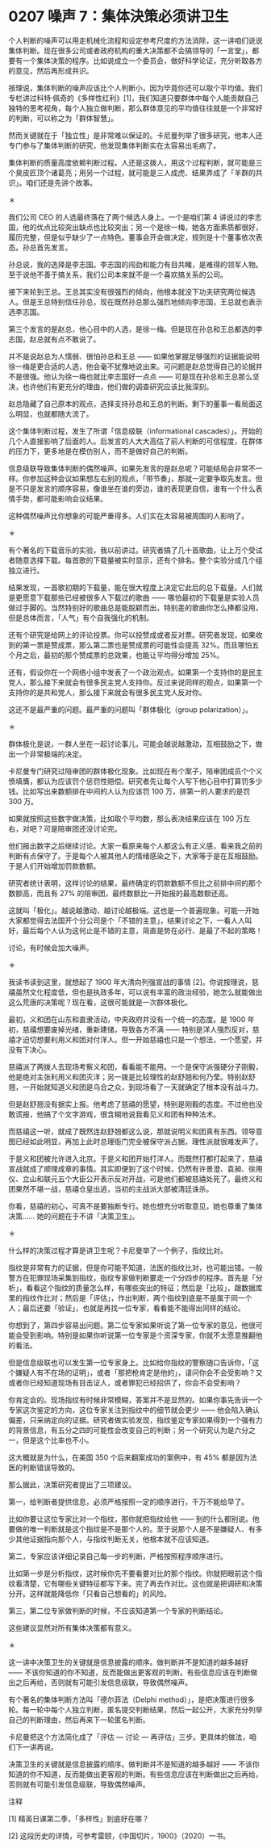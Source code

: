 # 0207 噪声 7：集体決策必须讲卫生

个人判断的噪声可以用走机械化流程和设定参考尺度的方法消除，这一讲咱们说说集体判断。现在很多公司或者政府机构的重大决策都不会搞领导的「一言堂」，都要有一个集体决策的程序。比如说成立一个委员会，做好科学论证，充分听取各方的意见，然后再形成共识。

按理说，集体判断的噪声应该比个人判断小，因为毕竟你还可以取个平均值。我们专栏讲过科特·佩奇的《多样性红利》[1]，我们知道只要群体中每个人能贡献自己独特的思考视角，每个人独立做判断，那么群体意见的平均值往往就是一个非常好的判断，可以称之为「群体智慧」。

然而关键就在于「独立性」是非常难以保证的。卡尼曼列举了很多研究，他本人还专门参与了集体判断的研究，他发现集体判断实在太容易出毛病了。

集体判断的质量高度依赖判断过程。人还是这拨人，用这个过程判断，就可能是三个臭皮匠顶个诸葛亮；用另一个过程，就可能是三人成虎、结果弄成了「羊群的共识」。咱们还是先讲个故事。

＊

我们公司 CEO 的人选最终落在了两个候选人身上。一个是咱们第 4 讲说过的李志国，他的优点比较突出缺点也比较突出；另一个是徐一梅，她各方面素质都很好，履历完整，但是似乎缺少了一点特色。董事会开会做决定，规则是十个董事依次表态。孙总首先发言。

孙总说，我的选择是李志国。李志国的闯劲和能力有目共睹，是难得的领军人物。至于说他不善于搞关系，我们公司本来就不是一个喜欢搞关系的公司。

接下来轮到王总。王总其实没有很强烈的倾向，他根本就没下功夫研究两位候选人。但是王总特别信任孙总，现在既然孙总那么强烈地倾向李志国，王总就也表示选李志国。

第三个发言的是赵总，他心目中的人选，是徐一梅。但是现在孙总和王总都选的李志国，赵总就有点不敢说了。

并不是说赵总为人懦弱、很怕孙总和王总 —— 如果他掌握足够强烈的证据能说明徐一梅是更合适的人选，他会毫不犹豫地说出来。可问题是赵总觉得自己的论据并不是很强。他认为徐一梅也就比李志国好一点点 —— 可是现在孙总和王总那么坚决，也许他们有更充分的理由，他们做的调查研究应该比我深刻。

赵总隐藏了自己原本的观点，选择支持孙总和王总的判断。剩下的董事一看局面这么明显，也就都随大流了。

这个集体判断过程，发生了所谓「信息级联（informational cascades）」。开始的几个人直接影响了后面的人。后发言的人大大高估了前人判断的可信程度，在群体的压力下，更多地是在模仿别人，而不是做好自己的判断。

信息级联导致集体判断的偶然噪声。如果先发言的是赵总呢？可能结局会非常不一样。你参加这种会议如果想左右别的观点，「带节奏」，那就一定要争取先发言。但是不只是发言的顺序容易，像谁坐在谁的旁边，谁的表现更自信，谁有一个什么表情手势，都可能影响会议结果。

这种偶然噪声比你想象的可能严重得多。人们实在太容易被周围的人影响了。

＊

有个著名的下载音乐的实验，我以前讲过。研究者搞了几十首歌曲，让上万个受试者随意选择下载。每首歌的下载量被实时显示，还有个排名。整个实验分成几个组独立进行。

结果发现，一首歌初期的下载量，能在很大程度上决定它此后的总下载量。人们就是更愿意下载那些已经被很多人下载过的歌曲 —— 哪怕最初的下载量是实验人员做过手脚的。当然特别好的歌曲总是能脱颖而出，特别差的歌曲你怎么捧都没用，但是总体而言，「人气」有个自我强化的机制。

还有个研究是给网上的评论投票。你可以投赞成或者反对票。研究者发现，如果收到的第一票是赞成票，那么第二票也是赞成票的可能性会提高 32%。而且哪怕五个月之后，最初的那个赞成票的总效果，也能让平均得分增加 25%。

还有，假设你在一个网络小组中发表了一个政治观点。如果第一个支持你的是民主党人，那么接下来就会有很多民主党人支持你。反过来说同样的观点，如果第一个支持你的是共和党人，那么接下来就会有很多民主党人反对你。

这还不是最严重的问题。最严重的问题叫「群体极化（group polarization）」。

＊

群体极化是说，一群人坐在一起讨论事儿，可能会越说越激动，互相鼓励之下，做出一个非常极端的决定。

卡尼曼专门研究过陪审团的群体极化现象。比如现在有个案子，陪审团成员个个义愤填膺，都认为应该罚个惩罚性赔偿。研究者先让每个人写下他心目中打算罚多少钱。比如写出来数额排在中间的人认为应该罚 100 万，排第一的人要求的是罚 300 万。

如果就按照这些数字做决策，比如取个平均数，那么表决结果应该在 100 万左右，对吧？可是陪审团还没讨论完。

他们报出数字之后继续讨论。大家一看原来每个人都这么有正义感，看来我之前的判断有点保守了。于是每个人被其他人的情绪感染之下，大家等于是在互相鼓励。于是人们开始增加罚款数额。

研究者统计表明，这样讨论的结果，最终确定的罚款数额不但比之前排中间的那个数额高，而且有 27% 的陪审团，最终数额比一开始报的最高数额还高。

这就叫「极化」。越说越激动，越讨论越极端。这也是一个普遍现象。可能一开始大家都觉得去法国开个分公司是个「不错的主意」，结果讨论之下，一看人人叫好，最后每个人认为这何止是不错的主意，简直是势在必行、是最了不起的策略！

讨论，有时候会加大噪声。

＊

我读书读到这里，就想起了 1900 年大清向列强宣战的事情 [2]。你说按理说，慈禧虽然文化程度低，但也是执政多年，可以说有丰富的政治经验，她怎么就能做出这么荒唐的决策呢？现在看，这很可能就是一次群体极化。

最初，义和团在山东和直隶活动，中央政府并没有一个统一的态度。是 1900 年初，慈禧想要废掉光绪，重新建储，导致各方不满 —— 特别是洋人强烈反对，慈禧才迫切想要利用义和团对付洋人。但一开始慈禧也只是一个想法，一个愿望，并没有下决心。

慈禧派了两拨人去现场考察义和团，看看能不能用。一个是保守派强硬分子刚毅，他是绝对主张利用义和团灭洋；另一拨是比较理性的赵舒翘和何乃莹。特别赵舒翘，一开始就知道义和团是乌合之众，到现场看了一天就确定了根本没有战斗力。

但是赵舒翘没有据实上报。他考虑了慈禧的愿望，特别是刚毅的态度。不过他也没敢谎报，他搞了个文字游戏，很含糊地说我看见义和团有种种法术。

而慈禧这一听，就成了既然连赵舒翘都这么说，那就说明义和团真有东西。领导意图已经如此明显，再加上此时总理衙门完全被保守派占据，理性派就很难发声了。

于是义和团被允许进入北京。于是义和团开始打洋人。而既然打都打起来了，慈禧宣战就成了顺理成章的事情。其实即便到了这个时候，仍然有许景澄、袁昶、徐用仪、立山和联元五个大臣公开表示反对开战，可是他们都被慈禧处死了。最终义和团果然不堪一战，慈禧仓皇出逃，当初的主战派大部被清廷诛杀。

你看，慈禧的初心，可真不是要独断专行。她也想充分听取意见，她也尊重了集体决策…… 她的问题在于不讲「决策卫生」。

＊

什么样的决策过程才算是讲卫生呢？卡尼曼举了一个例子，指纹比对。

指纹是非常有力的证据，但是你可能不知道，法医的指纹比对，也可能出错。一般警方在犯罪现场采集到指纹，指纹专家做判断要走一个分四步的程序。首先是「分析」，看看这个指纹的质量怎么样，有哪些突出的特征；然后是「比较」，跟数据库里的指纹作比对；然后是「评估」，作出判断，两个指纹到底是不是属于同一个人；最后还要「验证」，也就是再找一位专家，看看能不能得出同样的结论。

你想到了，第四步容易出问题。第二位专家如果听说了第一位专家的意见，他很可能会受到影响。特别是如果你听说第一位专家是个资深专家，你就不太愿意推翻他的看法。

但是信息级联也可以发生第一位专家身上。比如给你指纹的警察随口告诉你，「这个嫌疑人有不在场的证明」，或者「那把枪肯定是他的」，请问你会不会受影响？又或者你已经知道现场有目击证人，或者罪犯已经招供了，你会不会受影响？

你肯定会的。现场指纹有时候非常模糊，答案并不是显然的。如果你事先告诉一个专家这次鉴定的方向，这位专家关注到指纹中的细节就会更少 —— 他会陷入确认偏差，只采纳定向的证据。研究者做实验发现，指纹鉴定专家如果得到一个强有力的背景信息，有五分之四的可能性会改变自己的判断；另一个研究认为是六分之一，但是这个比率也不小。

这大概就是为什么，在美国 350 个后来翻案成功的案例中，有 45% 都是因为法医的判断错误导致的。

那么据此，决策研究者提出了三项建议。

第一，给判断者提供信息，必须严格按照一定的顺序进行，千万不能给早了。

比如你要让这位专家比对一个指纹，那你就把指纹给他 —— 别的什么都别说。他要做的唯一判断就是这个指纹是不是那个人的。至于说那个人是不是嫌疑人、有多少其他证据指向那个人，与指纹判断无关，他根本就不应该知道。

第二，专家应该详细记录自己每一步的判断，严格按照程序顺序进行。

比如第一步是分析指纹，这时候你先不要看要对比的那个指纹。你就把眼前这个指纹看清楚，它有哪些关键特征都写下来。完了再去作对比。这也就是把调研和决策分开。这样就能降低你「只看自己想看的」的风险。

第三，第二位专家做判断的时候，不应该知道第一个专家的判断结论。

这些建议显然对所有集体决策都有意义。

＊

这一讲中决策卫生的关键就是信息披露的顺序。做判断并不是知道的越多越好 —— 不该你知道的你不知道，反而能做出更客观的判断。有些信息应该在判断做出之后再给，否则就有可能引发信息级联，导致偶然噪声。

有个著名的集体判断方法叫「德尔菲法（Delphi method）」，是把决策进行很多轮。每一轮中每个人独立判断，匿名提交判断结果，然后一起公开，大家充分列举自己的判断理由，然后再来下一轮匿名判断。

卡尼曼把这个方法简化成了「评估 — 讨论 — 再评估」三步。更具体的做法，咱们下一讲再说。

决策卫生的关键就是信息披露的顺序。做判断并不是知道的越多越好 —— 不该你知道的你不知道，反而能做出更客观的判断。有些信息应该在判断做出之后再给，否则就有可能引发信息级联，导致偶然噪声。

注释

[1] 精英日课第二季，「多样性」到底好在哪？

[2] 这段历史的详情，可参考雷颐，《中国切片，1900》（2020）一书。

